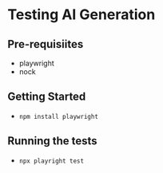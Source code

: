# Testing AI Generation

## Pre-requisiites

- playwright
- nock

## Getting Started

- `npm install playwright`

## Running the tests

- `npx playright test`
